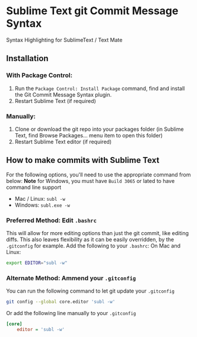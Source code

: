 # Sublime Text git Commit Message Syntax

Syntax Highlighting for SublimeText / Text Mate

## Installation

### With Package Control:

1. Run the `Package Control: Install Package` command, find and install the Git Commit Message Syntax plugin.
1. Restart Sublime Text (if required)

### Manually:

1. Clone or download the git repo into your packages folder (in Sublime Text, find Browse Packages… menu item to open this folder)
1. Restart Sublime Text editor (if required)


## How to make commits with Sublime Text
For the following options, you'll need to use the appropriate command from below:
**Note** for Windows, you must have `Build 3065` or lated to have command line support

- Mac / Linux: `subl -w`
- Windows: `subl.exe -w`

### Preferred Method: Edit `.bashrc`
This will allow for more editing options than just the git commit, like editing diffs. This also leaves flexibility as it can be easily overridden, by the `.gitconfig` for example.
Add the following to your `.bashrc`:
On Mac and Linux:

```bash
export EDITOR="subl -w"
```

### Alternate Method: Ammend your `.gitconfig`
You can run the following command to let git update your `.gitconfig`

```bash
git config --global core.editor 'subl -w'
```

Or add the following line manually to your `.gitconfig`
```ini
[core]
    editor = 'subl -w'
```
